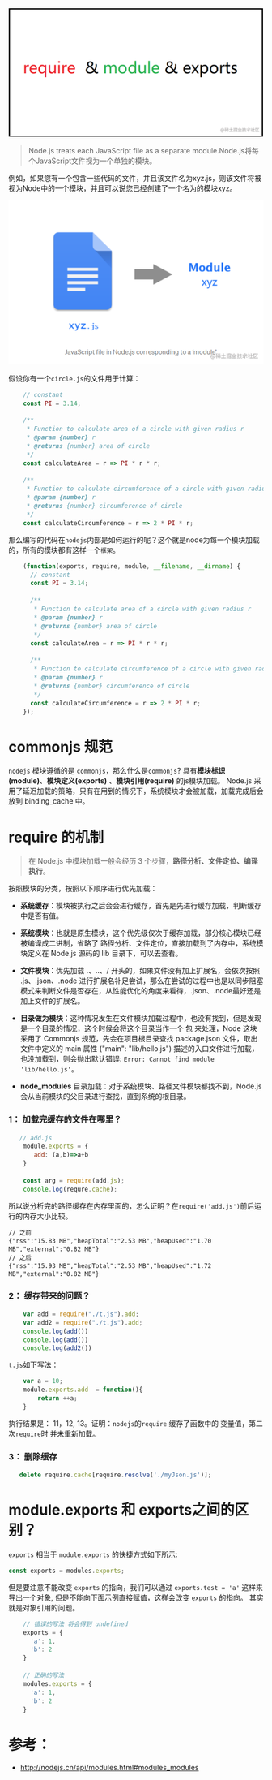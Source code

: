
![image.png](1.png)

> Node.js treats each JavaScript file as a separate module.Node.js将每个JavaScript文件视为一个单独的模块。

例如，如果您有一个包含一些代码的文件，并且该文件名为xyz.js，则该文件将被视为Node中的一个模块，并且可以说您已经创建了一个名为的模块xyz。

![image.png](2.png)

假设你有一个`circle.js`的文件用于计算：

```js
    // constant
    const PI = 3.14; 

    /**
     * Function to calculate area of a circle with given radius r
     * @param {number} r
     * @returns {number} area of circle 
     */
    const calculateArea = r => PI * r * r;

    /**
     * Function to calculate circumference of a circle with given radius r
     * @param {number} r
     * @returns {number} circumference of circle 
     */
    const calculateCircumference = r => 2 * PI * r;
```
那么编写的代码在`nodejs`内部是如何运行的呢？这个就是node为每一个模块加载的，所有的模块都有这样一个`框架`。

```js
    (function(exports, require, module, __filename, __dirname) {
      // constant
      const PI = 3.14; 

      /**
       * Function to calculate area of a circle with given radius r
       * @param {number} r
       * @returns {number} area of circle 
       */
      const calculateArea = r => PI * r * r;

      /**
       * Function to calculate circumference of a circle with given radius r
       * @param {number} r
       * @returns {number} circumference of circle 
       */
      const calculateCircumference = r => 2 * PI * r;
    });
```

# commonjs 规范

`nodejs` 模块遵循的是 `commonjs`，那么什么是`commonjs`? 具有**模块标识(module)**、**模块定义(exports)** 、**模块引用(require)** 的js模块加载。
Node.js 采用了延迟加载的策略，只有在用到的情况下，系统模块才会被加载，加载完成后会放到 binding_cache 中。

# require 的机制

> 在 Node.js 中模块加载一般会经历 3 个步骤，**路径分析、文件定位、编译执行**。

按照模块的分类，按照以下顺序进行优先加载：

- **系统缓存**：模块被执行之后会会进行缓存，首先是先进行缓存加载，判断缓存中是否有值。
- **系统模块**：也就是原生模块，这个优先级仅次于缓存加载，部分核心模块已经被编译成二进制，省略了 路径分析、文件定位，直接加载到了内存中，系统模块定义在 Node.js 源码的 lib 目录下，可以去查看。

- **文件模块**：优先加载 .、..、/ 开头的，如果文件没有加上扩展名，会依次按照 .js、.json、.node 进行扩展名补足尝试，那么在尝试的过程中也是以同步阻塞模式来判断文件是否存在，从性能优化的角度来看待，.json、.node最好还是加上文件的扩展名。

- **目录做为模块**：这种情况发生在文件模块加载过程中，也没有找到，但是发现是一个目录的情况，这个时候会将这个目录当作一个 包 来处理，Node 这块采用了 Commonjs 规范，先会在项目根目录查找 package.json 文件，取出文件中定义的 main 属性 ("main": "lib/hello.js") 描述的入口文件进行加载，也没加载到，则会抛出默认错误: `Error: Cannot find module 'lib/hello.js'`。

- **node_modules** 目录加载：对于系统模块、路径文件模块都找不到，Node.js 会从当前模块的父目录进行查找，直到系统的根目录。

### 1： 加载完缓存的文件在哪里？

```js
   // add.js
    module.exports = {
       add: (a,b)=>a+b
    }
    
    const arg = require(add.js);
    console.log(requre.cache);
```
所以说分析完的路径缓存在内存里面的，怎么证明？在`require('add.js')`前后运行的内存大小比较。
```
// 之前
{"rss":"15.83 MB","heapTotal":"2.53 MB","heapUsed":"1.70 MB","external":"0.82 MB"}
// 之后
{"rss":"15.93 MB","heapTotal":"2.53 MB","heapUsed":"1.72 MB","external":"0.82 MB"}
```

### 2： 缓存带来的问题？
```js
    var add = require("./t.js").add;
    var add2 = require("./t.js").add;
    console.log(add())
    console.log(add())
    console.log(add2())
```

`t.js`如下写法：

```js
    var a = 10;
    module.exports.add  = function(){
        return ++a;
    }
```
执行结果是： 11，12, 13。证明：`nodejs`的`require` 缓存了函数中的 变量值，第二次`require`时 并未重新加载。

### 3： 删除缓存
```js
   delete require.cache[require.resolve('./myJson.js')];
```

# module.exports 和 exports之间的区别？

`exports` 相当于 `module.exports` 的快捷方式如下所示:


```js
const exports = modules.exports;
```
但是要注意不能改变 `exports` 的指向，我们可以通过 `exports.test = 'a'` 这样来导出一个对象, 但是不能向下面示例直接赋值，这样会改变 `exports` 的指向。 其实就是对象引用的问题。


```js
    // 错误的写法 将会得到 undefined
    exports = {
      'a': 1,
      'b': 2
    }

    // 正确的写法
    modules.exports = {
      'a': 1,
      'b': 2
    }
```


# 参考：
- http://nodejs.cn/api/modules.html#modules_modules





